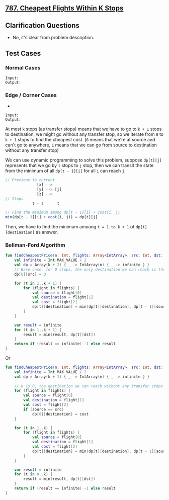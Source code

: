 ## [787. Cheapest Flights Within K Stops](https://leetcode.com/problems/cheapest-flights-within-k-stops/)

## Clarification Questions
* No, it's clear from problem description.
 
## Test Cases
### Normal Cases
```
Input: 
Output: 
```
### Edge / Corner Cases
* 
```
Input: 
Output: 
```

At most `k` stops (as transfer stops) means that we have to go to `k + 1` stops to destination, we might go without any transfer stop, so we iterate from `0` to `k + 1` stops to find the cheapest cost. (`0` means that we're at source and can't go to anywhere, `1` means that we can go from source to destination without any transfer stop)

We can use dynamic programming to solve this problem, suppose `dp[t][j]` represents that we go by `t` stops to `j` stop, then we can transit the state from the minimum of all `dp[t - 1][i]` for all `i` can reach `j`

```js
// Previous to current
              [x] --> 
              [y] --> [j]      
              [z] --> 
// Stops
            t - 1      t

// Find the minimum among dp[t - 1][i] + cost(i, j)
min(dp[t - 1][i] + cost(i, j)) = dp[t][j]
```

Then, we have to find the minimum amoung `t = 1 to k + 1` of `dp[t][destination]` as answer.

### Bellman-Ford Algorithm
```kotlin
fun findCheapestPrice(n: Int, flights: Array<IntArray>, src: Int, dst: Int, k: Int): Int {
    val infinite = Int.MAX_VALUE / 2
    val dp = Array(k + 2) { _ -> IntArray(n) { _ -> infinite } }
    // Base case, for 0 stops, the only destination we can reach is the source.
    dp[0][src] = 0

    for (t in 1..k + 1) {
        for (flight in flights) {
            val source = flight[0]
            val destination = flight[1]
            val cost = flight[2]
            dp[t][destination] = min(dp[t][destination], dp[t - 1][source] + cost)
        }
    }

    var result = infinite
    for (t in 1..k + 1) {
        result = min(result, dp[t][dst])
    }
    return if (result == infinite) -1 else result
}
```

Or

```kotlin
fun findCheapestPrice(n: Int, flights: Array<IntArray>, src: Int, dst: Int, k: Int): Int {
    val infinite = Int.MAX_VALUE / 2
    val dp = Array(k + 1) { _ -> IntArray(n) { _ -> infinite } }
    
    // k is 0, the destination we can reach without any transfer stops is from `src`
    for (flight in flights) {
        val source = flight[0]
        val destination = flight[1]
        val cost = flight[2]
        if (source == src)
            dp[0][destination] = cost
    }

    for (t in 1..k) {
        for (flight in flights) {
            val source = flight[0]
            val destination = flight[1]
            val cost = flight[2]
            dp[t][destination] = min(dp[t][destination], dp[t - 1][source] + cost)
        }
    }

    var result = infinite
    for (t in 0..k) {
        result = min(result, dp[t][dst])
    }
    return if (result == infinite) -1 else result
}
```